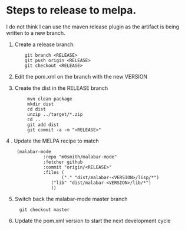 
# Steps to release to melpa.  

I do not think I can use the maven release plugin as the artifact is
being written to a new branch.

1.  Create a release branch:
```
       git branch <RELEASE>
       git push origin <RELEASE>
       git checkout <RELEASE>
```

2.  Edit the pom.xml on the branch with the new VERSION

3.  Create the dist in the RELEASE branch
```
        mvn clean package
        mkdir dist
        cd dist
        unzip ../target/*.zip
        cd ..
        git add dist
        git commit -a -m "<RELEASE>"
```
4 . Update the MELPA recipe to match
```elisp
  	(malabar-mode 
		      :repo "m0smith/malabar-mode" 
		      :fetcher github 
		      :commit "origin/<RELEASE>"
		      :files (
		      	     ("." "dist/malabar-<VERSION>/lisp/*")
			     ("lib" "dist/malabar-<VERSION>/lib/*")
			     ))
```
5.  Switch back the malabar-mode master branch
```
  	 git checkout master
```
6.  Update the pom.xml version to start the next development cycle
